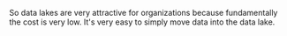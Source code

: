 So data lakes are very attractive for organizations because fundamentally the cost is very low. It's very easy to simply move data into the data lake.
